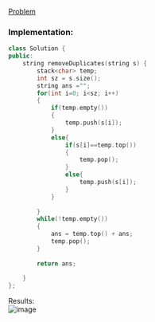 [Problem](https://leetcode.com/problems/remove-all-adjacent-duplicates-in-string)  
### Implementation:
```cpp
class Solution {
public:
    string removeDuplicates(string s) {
        stack<char> temp;
        int sz = s.size();
        string ans ="";
        for(int i=0; i<sz; i++)
        {
            if(temp.empty())
            {
                temp.push(s[i]);
            }
            else{
                if(s[i]==temp.top())
                {
                    temp.pop();
                }
                else{
                    temp.push(s[i]);
                }
            }
            
        }
        while(!temp.empty())
        {
            ans = temp.top() + ans;
            temp.pop();
        }
     
        return ans;
        
    }
};
```
Results:  
![image](https://user-images.githubusercontent.com/64036955/156978953-7a2bd42c-257e-458e-8b13-53b5dbc0b72d.png)

